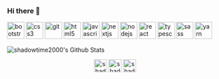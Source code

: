 ### Hi there 👋

<!--
**shadowtime2000/shadowtime2000** is a ✨ _special_ ✨ repository because its `README.md` (this file) appears on your GitHub profile.

Here are some ideas to get you started:

- 🔭 I’m currently working on ...
- 🌱 I’m currently learning ...
- 👯 I’m looking to collaborate on ...
- 🤔 I’m looking for help with ...
- 💬 Ask me about ...
- 📫 How to reach me: ...
- 😄 Pronouns: ...
- ⚡ Fun fact: ...
-->
<p align="left">
  <img src="https://devicons.github.io/devicon/devicon.git/icons/bootstrap/bootstrap-plain.svg" alt="bootstrap" width="40" height="40" />
  <img src="https://devicons.github.io/devicon/devicon.git/icons/css3/css3-original-wordmark.svg" alt="css3" width="40" height="40" />
  <img src="https://www.vectorlogo.zone/logos/git-scm/git-scm-icon.svg" alt="git" width="40" height="40" />
  <img src="https://devicons.github.io/devicon/devicon.git/icons/html5/html5-original-wordmark.svg" alt="html5" width="40" height="40" />
  <img src="https://devicons.github.io/devicon/devicon.git/icons/javascript/javascript-original.svg" alt="javascript" width="40" height="40" />
  <img src="https://cdn.worldvectorlogo.com/logos/nextjs-3.svg" alt="nextjs" width="40" height="40" />
  <img src="https://devicons.github.io/devicon/devicon.git/icons/nodejs/nodejs-original-wordmark.svg" alt="nodejs" width="40" height="40" />
  <img src="https://devicons.github.io/devicon/devicon.git/icons/react/react-original-wordmark.svg" alt="react" width="40" height="40" />
  <img src="https://devicons.github.io/devicon/devicon.git/icons/typescript/typescript-original.svg" alt="typescript" width="40" height="40" />
  <img src="https://devicon.dev/devicon.git/icons/sass/sass-original.svg" alt="sass" width="40" height="40" />
  <img src="https://devicon.dev/devicon.git/icons/yarn/yarn-original.svg" alt="yarn" width="40" height="40" />
</p>
<img align="center" alt="shadowtime2000's Github Stats" src="https://github-readme-stats.vercel.app/api?username=shadowtime2000&show_icons=true&theme=radical" />
<p align="center">
  <a href="https://dev.to/shadowtime2000" target="blank"><img align="center" src="https://cdn.jsdelivr.net/npm/simple-icons@3.0.1/icons/dev-dot-to.svg" alt="shadowtime2000"       height="30" width="30" /></a>
  <a href="https://kaggle.com/shadowtime2000" target="blank"><img align="center" src="https://cdn.jsdelivr.net/npm/simple-icons@3.0.1/icons/kaggle.svg" alt="shadowtime2000" height="30" width="30" /></a>
  <a href="https://github.com/shadowtime2000" target="_blank"><img align="center" src="https://cdn.jsdelivr.net/npm/simple-icons@3.0.1/icons/github.svg" alt="shadowtime2000" height="30" width="30" /></a>
</p>
